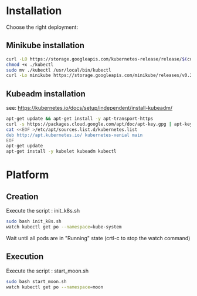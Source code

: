 
# Installation

Choose the right deployment:

## Minikube installation

```bash
curl -LO https://storage.googleapis.com/kubernetes-release/release/$(curl -s https://storage.googleapis.com/kubernetes-release/release/stable.txt)/bin/linux/amd64/kubectl
chmod +x ./kubectl
sudo mv ./kubectl /usr/local/bin/kubectl
curl -Lo minikube https://storage.googleapis.com/minikube/releases/v0.21.0/minikube-linux-amd64 && chmod +x minikube && sudo mv minikube /usr/local/bin/
```

## Kubeadm installation

see: https://kubernetes.io/docs/setup/independent/install-kubeadm/

```bash
apt-get update && apt-get install -y apt-transport-https
curl -s https://packages.cloud.google.com/apt/doc/apt-key.gpg | apt-key add -
cat <<EOF >/etc/apt/sources.list.d/kubernetes.list
deb http://apt.kubernetes.io/ kubernetes-xenial main
EOF
apt-get update
apt-get install -y kubelet kubeadm kubectl
```

# Platform

## Creation

Execute the script : init_k8s.sh

```bash
sudo bash init_k8s.sh
watch kubectl get po --namespace=kube-system
```

Wait until all pods are in "Running" state (crtl-c to stop the watch command)

## Execution

Execute the script : start_moon.sh

```bash
sudo bash start_moon.sh
watch kubectl get po --namespace=moon
```


